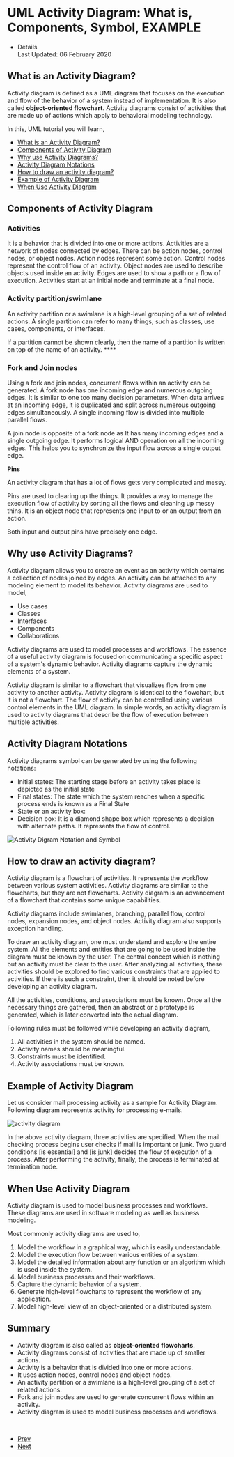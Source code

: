 <div class="item-page" itemscope="" itemtype="https://schema.org/Article">

<div class="page-header">

# UML Activity Diagram: What is, Components, Symbol, EXAMPLE

</div>

  - Details  
    <span class="icon-calendar" aria-hidden="true"></span> Last Updated:
    06 February 2020

<div itemprop="articleBody">

<div>

<div class="top-ads-boxes" style="float:left;padding-right:6px;">

<div id="div-gpt-ad-1565016699961-0">

</div>

</div>

</div>

## <span id="1"></span>What is an Activity Diagram?

Activity diagram is defined as a UML diagram that focuses on the
execution and flow of the behavior of a system instead of
implementation. It is also called **object-oriented flowchart**.
Activity diagrams consist of activities that are made up of actions
which apply to behavioral modeling technology.

In this, UML tutorial you will learn,

  - [What is an Activity Diagram?](#1)
  - [Components of Activity Diagram](#2)
  - [Why use Activity Diagrams?](#3)
  - [Activity Diagram Notations](#4)
  - [How to draw an activity diagram?](#5)
  - [Example of Activity Diagram](#6)
  - [When Use Activity Diagram](#7)

## <span id="2"></span>Components of Activity Diagram

### Activities

It is a behavior that is divided into one or more actions. Activities
are a network of nodes connected by edges. There can be action nodes,
control nodes, or object nodes. Action nodes represent some action.
Control nodes represent the control flow of an activity. Object nodes
are used to describe objects used inside an activity. Edges are used to
show a path or a flow of execution. Activities start at an initial node
and terminate at a final node.

### Activity partition/swimlane

An activity partition or a swimlane is a high-level grouping of a set of
related actions. A single partition can refer to many things, such as
classes, use cases, components, or interfaces.

If a partition cannot be shown clearly, then the name of a partition is
written on top of the name of an activity. ****

### Fork and Join nodes

Using a fork and join nodes, concurrent flows within an activity can be
generated. A fork node has one incoming edge and numerous outgoing
edges. It is similar to one too many decision parameters. When data
arrives at an incoming edge, it is duplicated and split across numerous
outgoing edges simultaneously. A single incoming flow is divided into
multiple parallel flows.

A join node is opposite of a fork node as It has many incoming edges and
a single outgoing edge. It performs logical AND operation on all the
incoming edges. This helps you to synchronize the input flow across a
single output edge.

**Pins**

An activity diagram that has a lot of flows gets very complicated and
messy.

Pins are used to clearing up the things. It provides a way to manage the
execution flow of activity by sorting all the flows and cleaning up
messy thins. It is an object node that represents one input to or an
output from an action.

Both input and output pins have precisely one edge.

## <span id="3"></span>Why use Activity Diagrams?

Activity diagram allows you to create an event as an activity which
contains a collection of nodes joined by edges. An activity can be
attached to any modeling element to model its behavior. Activity
diagrams are used to model,

<div>

<div id="div-gpt-ad-9092914-1">

</div>

</div>

  - Use cases
  - Classes
  - Interfaces
  - Components
  - Collaborations

Activity diagrams are used to model processes and workflows. The essence
of a useful activity diagram is focused on communicating a specific
aspect of a system's dynamic behavior. Activity diagrams capture the
dynamic elements of a system.

Activity diagram is similar to a flowchart that visualizes flow from one
activity to another activity. Activity diagram is identical to the
flowchart, but it is not a flowchart. The flow of activity can be
controlled using various control elements in the UML diagram. In simple
words, an activity diagram is used to activity diagrams that describe
the flow of execution between multiple activities.

## <span id="4"></span>Activity Diagram Notations

Activity diagrams symbol can be generated by using the following
notations:

  - Initial states: The starting stage before an activity takes place is
    depicted as the initial state
  - Final states: The state which the system reaches when a specific
    process ends is known as a Final State
  - State or an activity box:
  - Decision box: It is a diamond shape box which represents a decision
    with alternate paths. It represents the flow of control.

![Activity Digram Notation and
Symbol](./images/c358d0ffac820b33a493a6d92ff168b209745cae.png)

## <span id="5"></span>How to draw an activity diagram?

Activity diagram is a flowchart of activities. It represents the
workflow between various system activities. Activity diagrams are
similar to the flowcharts, but they are not flowcharts. Activity diagram
is an advancement of a flowchart that contains some unique capabilities.

Activity diagrams include swimlanes, branching, parallel flow, control
nodes, expansion nodes, and object nodes. Activity diagram also supports
exception handling.

To draw an activity diagram, one must understand and explore the entire
system. All the elements and entities that are going to be used inside
the diagram must be known by the user. The central concept which is
nothing but an activity must be clear to the user. After analyzing all
activities, these activities should be explored to find various
constraints that are applied to activities. If there is such a
constraint, then it should be noted before developing an activity
diagram.

All the activities, conditions, and associations must be known. Once all
the necessary things are gathered, then an abstract or a prototype is
generated, which is later converted into the actual diagram.

Following rules must be followed while developing an activity diagram,

1.  All activities in the system should be named.
2.  Activity names should be meaningful.
3.  Constraints must be identified.
4.  Activity associations must be known.

## <span id="6"></span>Example of Activity Diagram

Let us consider mail processing activity as a sample for Activity
Diagram. Following diagram represents activity for processing e-mails.

![activity
diagram](./images/8bccee1920e80fdd1b01894335c8dec838093ed8.png)

In the above activity diagram, three activities are specified. When the
mail checking process begins user checks if mail is important or junk.
Two guard conditions \[is essential\] and \[is junk\] decides the flow
of execution of a process. After performing the activity, finally, the
process is terminated at termination node.

## <span id="7"></span>When Use Activity Diagram

Activity diagram is used to model business processes and workflows.
These diagrams are used in software modeling as well as business
modeling.

Most commonly activity diagrams are used to,

1.  Model the workflow in a graphical way, which is easily
    understandable.
2.  Model the execution flow between various entities of a system.
3.  Model the detailed information about any function or an algorithm
    which is used inside the system.
4.  Model business processes and their workflows.
5.  Capture the dynamic behavior of a system.
6.  Generate high-level flowcharts to represent the workflow of any
    application.
7.  Model high-level view of an object-oriented or a distributed system.

## Summary

  - Activity diagram is also called as **object-oriented flowcharts**.
  - Activity diagrams consist of activities that are made up of smaller
    actions.
  - Activity is a behavior that is divided into one or more actions.
  - It uses action nodes, control nodes and object nodes.
  - An activity partition or a swimlane is a high-level grouping of a
    set of related actions.
  - Fork and join nodes are used to generate concurrent flows within an
    activity.
  - Activity diagram is used to model business processes and workflows.

 

</div>

  - [<span class="icon-chevron-left" aria-hidden="true"></span>
    <span aria-hidden="true">Prev</span>](/state-machine-transition-diagram.html "State Machine Diagram: UML Tutorial with EXAMPLE")
  - [<span aria-hidden="true">Next</span>
    <span class="icon-chevron-right" aria-hidden="true"></span>](/interaction-collaboration-sequence-diagrams-examples.html "Interaction, Collaboration, Sequence Diagrams with EXAMPLES")

</div>
